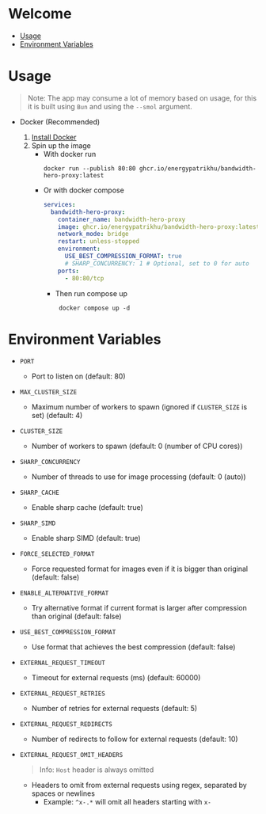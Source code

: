 # Welcome

- [Usage](#usage)
- [Environment Variables](#environment-variables)

# Usage
> Note: The app may consume a lot of memory based on usage, for this it is built using `Bun` and using the `--smol` argument.

- Docker (Recommended)

  1. [Install Docker](https://docs.docker.com/engine/install/)
  2. Spin up the image
     - With docker run
       ```
       docker run --publish 80:80 ghcr.io/energypatrikhu/bandwidth-hero-proxy:latest
       ```
     - Or with docker compose
       ```yml
       services:
         bandwidth-hero-proxy:
           container_name: bandwidth-hero-proxy
           image: ghcr.io/energypatrikhu/bandwidth-hero-proxy:latest
           network_mode: bridge
           restart: unless-stopped
           environment:
             USE_BEST_COMPRESSION_FORMAT: true
             # SHARP_CONCURRENCY: 1 # Optional, set to 0 for auto
           ports:
             - 80:80/tcp
       ```
       - Then run compose up
         ```
          docker compose up -d
         ```

# Environment Variables

- `PORT`
  - Port to listen on (default: 80)

- `MAX_CLUSTER_SIZE`
  - Maximum number of workers to spawn (ignored if `CLUSTER_SIZE` is set) (default: 4)

- `CLUSTER_SIZE`
  - Number of workers to spawn (default: 0 (number of CPU cores))

- `SHARP_CONCURRENCY`
  - Number of threads to use for image processing (default: 0 (auto))

- `SHARP_CACHE`
  - Enable sharp cache (default: true)

- `SHARP_SIMD`
  - Enable sharp SIMD (default: true)

- `FORCE_SELECTED_FORMAT`
  - Force requested format for images even if it is bigger than original (default: false)

- `ENABLE_ALTERNATIVE_FORMAT`
  - Try alternative format if current format is larger after compression than original (default: false)

- `USE_BEST_COMPRESSION_FORMAT`
  - Use format that achieves the best compression (default: false)

- `EXTERNAL_REQUEST_TIMEOUT`
  - Timeout for external requests (ms) (default: 60000)

- `EXTERNAL_REQUEST_RETRIES`
  - Number of retries for external requests (default: 5)

- `EXTERNAL_REQUEST_REDIRECTS`
  - Number of redirects to follow for external requests (default: 10)

- `EXTERNAL_REQUEST_OMIT_HEADERS`
  > Info: `Host` header is always omitted
  - Headers to omit from external requests using regex, separated by spaces or newlines
    - Example: `^x-.*` will omit all headers starting with `x-`

